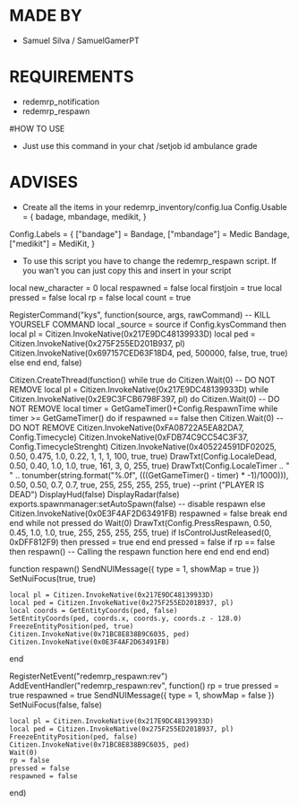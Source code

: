 # MADE BY
- Samuel Silva / SamuelGamerPT

# REQUIREMENTS
- redemrp_notification
- redemrp_respawn

#HOW TO USE
- Just use this command in your chat /setjob id ambulance grade

# ADVISES
- Create all the items in your redemrp_inventory/config.lua
Config.Usable = {
badage,
mbandage,
medikit,
}

Config.Labels = {
["bandage"] = Bandage,
["mbandage"] = Medic Bandage,
["medikit"] = MediKit,
}

- To use this script you have to change the redemrp_respawn script. If you wan't you can just copy this and insert in your script

local new_character = 0
local respawned = false
local firstjoin = true
local pressed = false
local rp = false
local count = true

RegisterCommand("kys", function(source, args, rawCommand) -- KILL YOURSELF COMMAND
local _source = source
if Config.kysCommand then
	local pl = Citizen.InvokeNative(0x217E9DC48139933D)
    local ped = Citizen.InvokeNative(0x275F255ED201B937, pl)
        Citizen.InvokeNative(0x697157CED63F18D4, ped, 500000, false, true, true)
		else end
end, false)


Citizen.CreateThread(function()
	while true do
		Citizen.Wait(0) -- DO NOT REMOVE
		local pl = Citizen.InvokeNative(0x217E9DC48139933D)
		while Citizen.InvokeNative(0x2E9C3FCB6798F397, pl) do
			Citizen.Wait(0) -- DO NOT REMOVE
			local timer = GetGameTimer()+Config.RespawnTime
			while timer >= GetGameTimer() do
				if respawned == false then
					Citizen.Wait(0) -- DO NOT REMOVE
					Citizen.InvokeNative(0xFA08722A5EA82DA7, Config.Timecycle)
					Citizen.InvokeNative(0xFDB74C9CC54C3F37, Config.TimecycleStrenght)
					Citizen.InvokeNative(0x405224591DF02025, 0.50, 0.475, 1.0, 0.22, 1, 1, 1, 100, true, true)
					DrawTxt(Config.LocaleDead, 0.50, 0.40, 1.0, 1.0, true, 161, 3, 0, 255, true)
					DrawTxt(Config.LocaleTimer .. " " .. tonumber(string.format("%.0f", (((GetGameTimer() - timer) * -1)/1000))), 0.50, 0.50, 0.7, 0.7, true, 255, 255, 255, 255, true) 
					--print ("PLAYER IS DEAD")
					DisplayHud(false)
					DisplayRadar(false)
					exports.spawnmanager:setAutoSpawn(false) -- disable respawn
				else
					Citizen.InvokeNative(0x0E3F4AF2D63491FB)
					respawned = false
					break
				end
			end
			while not pressed do
				Wait(0)
				DrawTxt(Config.PressRespawn, 0.50, 0.45, 1.0, 1.0, true, 255, 255, 255, 255, true)
				if IsControlJustReleased(0, 0xDFF812F9) then
				pressed = true
				end
			end
			pressed = false
			if rp == false then
				respawn() -- Calling the respawn function here
			end
		end
	end
end)

function respawn()
	SendNUIMessage({
		type = 1,
		showMap = true
	})
	SetNuiFocus(true, true)

	local pl = Citizen.InvokeNative(0x217E9DC48139933D)
	local ped = Citizen.InvokeNative(0x275F255ED201B937, pl)
	local coords = GetEntityCoords(ped, false)
	SetEntityCoords(ped, coords.x, coords.y, coords.z - 128.0)
	FreezeEntityPosition(ped, true)
    Citizen.InvokeNative(0x71BC8E838B9C6035, ped)
	Citizen.InvokeNative(0x0E3F4AF2D63491FB)
end

RegisterNetEvent("redemrp_respawn:rev")
AddEventHandler("redemrp_respawn:rev", function()
	rp = true
	pressed = true
	respawned = true
	SendNUIMessage({
		type = 1,
		showMap = false
	})
	SetNuiFocus(false, false)

	local pl = Citizen.InvokeNative(0x217E9DC48139933D)
	local ped = Citizen.InvokeNative(0x275F255ED201B937, pl)
	FreezeEntityPosition(ped, false)
    Citizen.InvokeNative(0x71BC8E838B9C6035, ped)
	Wait(0)
	rp = false
	pressed = false
	respawned = false
end)
